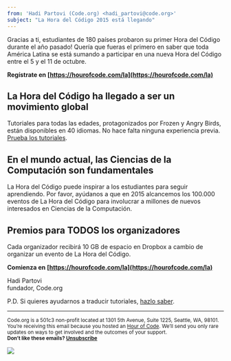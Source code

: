 ```yaml
---
from: 'Hadi Partovi (Code.org) <hadi_partovi@code.org>'
subject: "La Hora del Código 2015 está llegando"
---
```


Gracias a ti, estudiantes de 180 países probaron su primer Hora del Código durante el año pasado! Quería que fueras el primero en saber que toda América Latina se está sumando a participar en una nueva Hora del Código entre el 5 y el 11 de octubre. 

**Regístrate en [https://hourofcode.com/la](https://hourofcode.com/la)**

<h2>La Hora del Código ha llegado a ser un movimiento global</h2>

Tutoriales para todas las edades, protagonizados por Frozen y Angry Birds, están disponibles en 40 idiomas. No hace falta ninguna experiencia previa. [Prueba los tutoriales](https://code.org/learn).

<h2>En el mundo actual, las Ciencias de la Computación son fundamentales</h2>
La Hora del Código puede inspirar a los estudiantes para seguir aprendiendo. Por favor, ayúdanos a que en 2015 alcancemos los 100.000 eventos de La Hora del Código para involucrar a millones de nuevos interesados en Ciencias de la Computación.

<h2>Premios para TODOS los organizadores</h2>
Cada organizador recibirá 10 GB de espacio en Dropbox a cambio de organizar un evento de La Hora del Código.

**Comienza en [https://hourofcode.com/la](https://hourofcode.com/la)**

Hadi Partovi <br/>
fundador, Code.org

P.D. Si quieres ayudarnos a traducir tutoriales, [hazlo saber](https://code.org/translate).

<p>
<hr/>
<small>
Code.org is a 501c3 non-profit located at 1301 5th Avenue, Suite 1225, Seattle, WA, 98101. You’re receiving this email because you hosted an <a href="https://hourofcode.com/">Hour of Code</a>. We’ll send you only rare updates on ways to get involved and the outcomes of your support. <br /><strong>Don’t like these emails? <a href="<%= unsubscribe_link %>">Unsubscribe</a></strong>
</small></p>

![](<%= tracking_pixel %>)
 